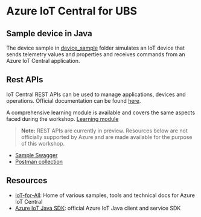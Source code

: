 # Azure IoT Central for UBS

## Sample device in Java
The device sample in [device_sample](./device_sample) folder simulates an IoT device that sends telemetry values and properties and receives commands from an Azure IoT Central application.

## Rest APIs
IoT Central REST APIs can be used to manage applications, devices and operations.
Official documentation can be found [here](https://docs.microsoft.com/en-us/rest/api/iotcentral/).

A comprehensive learning module is available and covers the same aspects faced during the workshop.
[Learning module](https://docs.microsoft.com/en-us/learn/modules/manage-iot-central-apps-with-rest-api/)

>**Note:** REST APIs are currently in preview. Resources below are not officially supported by Azure and are made available for the purpose of this workshop.

- [Sample Swagger](./swagger.json)
- [Postman collection](./postman_collection.json)

## Resources

- [IoT-for-All](https://github.com/iot-for-all): Home of various samples, tools and technical docs for Azure IoT Central
- [Azure IoT Java SDK](https://github.com/Azure/azure-iot-sdk-java): official Azure IoT Java client and service SDK